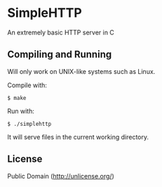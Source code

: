 # SimpleHTTP
An extremely basic HTTP server in C

## Compiling and Running

Will only work on UNIX-like systems such as Linux.

Compile with:
```
$ make
```

Run with:
```
$ ./simplehttp
```

It will serve files in the current working directory.

## License
Public Domain (http://unlicense.org/)

